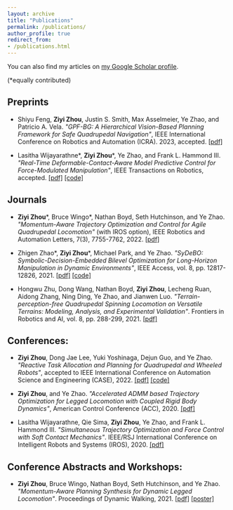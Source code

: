 ```yaml
---
layout: archive
title: "Publications"
permalink: /publications/
author_profile: true
redirect_from:
- /publications.html
---
```


You can also find my articles on [my Google Scholar profile](https://scholar.google.com/citations?user=cnitUIAAAAAJ&hl=en).

(*equally contributed)

## Preprints
- Shiyu Feng, **Ziyi Zhou**, Justin S. Smith, Max Asselmeier, Ye Zhao, and Patricio A. Vela. *"GPF-BG: A Hierarchical Vision-Based Planning Framework for Safe Quadrupedal Navigation"*, IEEE International Conference on Robotics and Automation (ICRA). 2023, accepted.
[[pdf]](https://lab-idar.gatech.edu/wp-content/uploads/2023/02/pubQuadNav-ICRA-2023.pdf)

- Lasitha Wijayarathne\*, **Ziyi Zhou**\*, Ye Zhao, and Frank L. Hammond III. *"Real-Time Deformable-Contact-Aware Model Predictive Control for
Force-Modulated Manipulation"*, IEEE Transactions on Robotics, accepted.
[[pdf]](https://arxiv.org/pdf/2212.09234.pdf)
[[code]](https://github.com/lasithagt/admm)  


## Journals
- **Ziyi Zhou**\*, Bruce Wingo\*, Nathan Boyd, Seth Hutchinson, and Ye Zhao. *"Momentum-Aware Trajectory Optimization and Control for Agile Quadrupedal Locomotion"* (with IROS option), IEEE Robotics and Automation Letters, 7(3), 7755-7762, 2022.
[[pdf]](https://arxiv.org/pdf/2203.01548.pdf)

- Zhigen Zhao\*, **Ziyi Zhou**\*, Michael Park, and Ye Zhao. *"SyDeBO: Symbolic-Decision-Embedded Bilevel Optimization for Long-Horizon Manipulation in Dynamic Environments"*, IEEE Access, vol. 8, pp. 12817-12826, 2021.
[[pdf]](https://ieeexplore.ieee.org/stamp/stamp.jsp?tp=&arnumber=9537786)
[[code]](https://github.com/GTLIDAR/tamp-manipulation)

- Hongwu Zhu, Dong Wang, Nathan Boyd, **Ziyi Zhou**, Lecheng Ruan, Aidong Zhang, Ning Ding, Ye Zhao, and Jianwen Luo. *"Terrain-perception-free Quadrupedal Spinning Locomotion on Versatile Terrains: Modeling, Analysis, and Experimental Validation"*. Frontiers in Robotics and AI, vol. 8, pp. 288-299, 2021.
[[pdf]](http://lab-idar.gatech.edu/wp-content/uploads/Publications/frobt-21-Quadruped_on_versatile_terrains.pdf)

## Conferences:
- **Ziyi Zhou**, Dong Jae Lee, Yuki Yoshinaga, Dejun Guo, and Ye Zhao. *"Reactive Task Allocation and Planning for Quadrupedal and Wheeled Robots"*, accepted to IEEE International Conference on Automation Science and Engineering (CASE), 2022.
[[pdf]](https://arxiv.org/pdf/2110.08436.pdf)
[[code]](https://github.com/GTLIDAR/ltl_multi_agent)

- **Ziyi Zhou**, and Ye Zhao. *"Accelerated ADMM based Trajectory Optimization for Legged Locomotion with Coupled Rigid Body Dynamics"*, American Control Conference (ACC), 2020.
[[pdf]](http://lab-idar.gatech.edu/wp-content/uploads/Publications/ACC2020_ADMM.pdf)

- Lasitha Wijayarathne, Qie Sima, **Ziyi Zhou**, Ye Zhao, and Frank L. Hammond III. *"Simultaneous Trajectory Optimization and Force Control with Soft Contact Mechanics"*. IEEE/RSJ International Conference on Intelligent Robots and Systems (IROS), 2020.
[[pdf]](http://lab-idar.gatech.edu/wp-content/uploads/Publications/IROS20_2301_FI.pdf)



## Conference Abstracts and Workshops:
- **Ziyi Zhou**, Bruce Wingo, Nathan Boyd, Seth Hutchinson, and Ye Zhao. *"Momentum-Aware Planning Synthesis for Dynamic Legged Locomotion"*. Proceedings of Dynamic Walking, 2021.
[[pdf]](http://lab-idar.gatech.edu/wp-content/uploads/Publications/DW2021_ADMM.pdf)
[[poster]](http://lab-idar.gatech.edu/wp-content/uploads/Publications/DW_ADMM-scaled.jpeg)